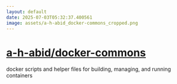 ```yaml
---
layout: default
date: 2025-07-03T05:32:37.400561
image: assets/a-h-abid_docker-commons_cropped.png
---
```


# [a-h-abid/docker-commons](https://github.com/a-h-abid/docker-commons)

docker scripts and helper files for building, managing, and running containers
